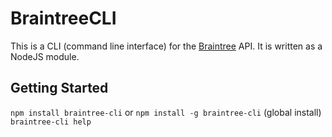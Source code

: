 # BraintreeCLI
This is a CLI (command line interface) for the [Braintree](https://www.braintreepayments.com/) API.
It is written as a NodeJS module.

## Getting Started
`npm install braintree-cli` or `npm install -g braintree-cli` (global install)
`braintree-cli help`

